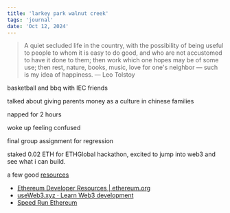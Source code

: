 ```yaml
---
title: 'larkey park walnut creek'
tags: 'journal'
date: 'Oct 12, 2024'
---
```


> A quiet secluded life in the country, with the possibility of being useful to people to whom it is easy to do good, and who are not accustomed to have it done to them; then work which one hopes may be of some use; then rest, nature, books, music, love for one's neighbor — such is my idea of happiness.
> — Leo Tolstoy

basketball and bbq with IEC friends

talked about giving parents money as a culture in chinese families

napped for 2 hours

woke up feeling confused

final group assignment for regression

staked 0.02 ETH for ETHGlobal hackathon, excited to jump into web3 and see what i can build.

a few good [resources](https://ethglobal.com/events/sanfrancisco2024/info/resources)

- [Ethereum Developer Resources | ethereum.org](https://ethereum.org/en/developers/)
- [useWeb3.xyz · Learn Web3 development](https://www.useweb3.xyz/)
- [Speed Run Ethereum](https://speedrunethereum.com/)

